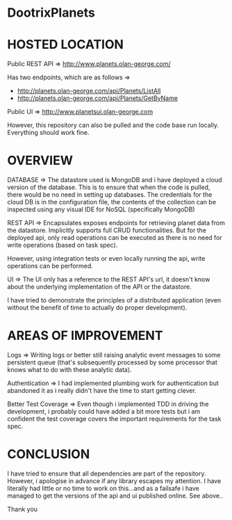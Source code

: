 # DootrixPlanets

HOSTED LOCATION
================
Public REST API => http://www.planets.olan-george.com/

Has two endpoints, which are as follows => 
* http://planets.olan-george.com/api/Planets/ListAll
* http://planets.olan-george.com/api/Planets/GetByName

Public UI => http://www.planetsui.olan-george.com

However, this repository can also be pulled and the code base run locally. Everything should work fine.


OVERVIEW
=========
DATABASE => The datastore used is MongoDB and i have deployed a cloud version of the database. This is to ensure that when the code is pulled, there would be no need in setting up databases. The credentials for the cloud DB is in the configuration file, the contents of the collection can be inspected using any visual IDE for NoSQL (specifically MongoDB)

REST API => Encapsulates exposes endpoints for retrieving planet data from the datastore. Implicitly supports full CRUD functionalities. But for the deployed api, only read operations can be executed as there is no need for write operations (based on task spec).

However, using integration tests or even locally running the api, write operations can be performed.

UI => The UI only has a reference to the REST API's url, it doesn't know about the underlying implementation of the API or the datastore.

I have tried to demonstrate the principles of a distributed application (even without the benefit of time to actually do proper development). 

AREAS OF IMPROVEMENT
====================
Logs => Writing logs or better still raising analytic event messages to some persistent queue (that's subsequently processed by some processor that knows what to do with these analytic data).

Authentication => I had implemented plumbing work for authentication but abandoned it as i really didn't have the time to start getting clever.

Better Test Coverage => Even though i implemented TDD in driving the development, i probably could have added a bit more tests but i am confident the test coverage covers the important requirements for the task spec.


CONCLUSION
==========
I have tried to ensure that all dependencies are part of the repository. However, i apologise in advance if any library escapes my attention. I have literally had little or no time to work on this...and as a failsafe i have managed to get the versions of the api and ui published online. See above..

Thank you

